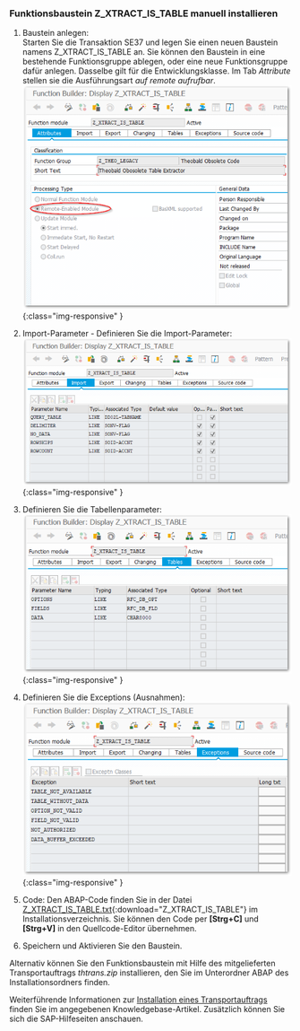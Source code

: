 ### Funktionsbaustein Z_XTRACT_IS_TABLE manuell installieren

1. Baustein anlegen: <br>
Starten Sie die Transaktion SE37 und legen Sie einen neuen Baustein namens Z_XTRACT_IS_TABLE an. Sie können den Baustein in eine bestehende Funktionsgruppe ablegen, oder eine neue Funktionsgruppe dafür anlegen. Dasselbe gilt für die Entwicklungsklasse.
Im Tab *Attribute* stellen sie die Ausführungsart *auf remote aufrufbar*.
![Z-Custom-Funcion-01](/img/content/Z_XTRACT_IS_TABLE00.png){:class="img-responsive" }

2. Import-Parameter - Definieren Sie die Import-Parameter: 
![Z-Custom-Function-02](/img/content/Z_XTRACT_IS_TABLE01.png){:class="img-responsive" }

3. Definieren Sie die Tabellenparameter:
![Z-Custom-Function-03](/img/content/Z_XTRACT_IS_TABLE02.png){:class="img-responsive" }

4. Definieren Sie die Exceptions (Ausnahmen):
![Z-Custom-Function-04](/img/content/Z_XTRACT_IS_TABLE03.png){:class="img-responsive" }

5. Code: Den ABAP-Code finden Sie in der Datei [Z_XTRACT_IS_TABLE.txt](/docs/sap-customizing/Z_XTRACT_IS_TABLE.txt){:download="Z_XTRACT_IS_TABLE"} im Installationsverzeichnis. Sie können den Code per **[Strg+C]** und **[Strg+V]** in den Quellcode-Editor übernehmen.

6. Speichern und Aktivieren Sie den Baustein. 

Alternativ können Sie den Funktionsbaustein mit Hilfe des mitgelieferten Transportauftrags *thtrans.zip* installieren, den Sie im Unterordner ABAP des Installationsordners finden. 

Weiterführende Informationen zur [Installation eines Transportauftrags](https://my.theobald-software.com/index.php?/Knowledgebase/Article/View/68/67/how-to-import-an-sap-transport-request-with-the-transport-management-system-stms) finden Sie im angegebenen Knowledgebase-Artikel. Zusätzlich können Sie sich die SAP-Hilfeseiten anschauen.